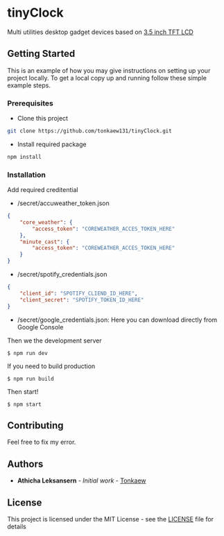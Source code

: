 # tinyClock

Multi utilities desktop gadget devices based on [3.5 inch TFT LCD](https://www.waveshare.com/wiki/3.5inch_RPi_LCD_(B))

## Getting Started

This is an example of how you may give instructions on setting up your project locally. To get a local copy up and running follow these simple example steps.

### Prerequisites

- Clone this project

```bash
git clone https://github.com/tonkaew131/tinyClock.git
```

- Install required package

```bash
npm install
```

### Installation

Add required creditential

- /secret/accuweather_token.json
```json
{
    "core_weather": {
        "access_token": "COREWEATHER_ACCES_TOKEN_HERE"
    },
    "minute_cast": {
        "access_token": "COREWEATHER_ACCES_TOKEN_HERE"
    }
}
```

- /secret/spotify_credentials.json
```json
{
    "client_id": "SPOTIFY_CLIEND_ID_HERE",
    "client_secret": "SPOTIFY_TOKEN_ID_HERE"
}
```

- /secret/google_credentials.json: Here you can download directly from Google Console

Then we the development server

```
$ npm run dev
```

If you need to build production

```
$ npm run build
```

Then start!

```
$ npm start
```

## Contributing

Feel free to fix my error.

## Authors

- **Athicha Leksansern** - *Initial work* - [Tonkaew](https://github.com/tonkaew131)

## License

This project is licensed under the MIT License - see the [LICENSE](LICENSE) file for details
